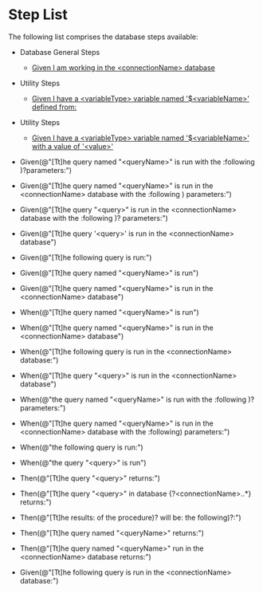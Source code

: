 # Step List
The following list comprises the database steps available:
 * Database General Steps
   * [Given I am working in the &lt;connectionName&gt; database](DatabaseGeneralSteps.md#SetCurrentDatabase)
 * Utility Steps
   * [Given I have a &lt;variableType&gt; variable named '$&lt;variableName&gt;' defined from:](DatabaseGeneralSteps.md#SetCurrentDatabase)
 * Utility Steps
   * [Given I have a &lt;variableType&gt; variable named '$&lt;variableName&gt;' with a value of '&lt;value&gt;'](UtilitySteps.md#defineValibleAndValue)

  * Given(@"[Tt]he query named "&lt;queryName&gt;" is run with the :following )?parameters:")
 * Given(@"[Tt]he query named "&lt;queryName&gt;" is run in the &lt;connectionName&gt; database with the :following ) parameters:")
 * Given(@"[Tt]he query "&lt;query&gt;" is run in the &lt;connectionName&gt; database with the :following )? parameters:")
 * Given(@"[Tt]he query '&lt;query&gt;' is run in the &lt;connectionName&gt; database")
 * Given(@"[Tt]he following query is run:")
 * Given(@"[Tt]he query named "&lt;queryName&gt;" is run")
 * Given(@"[Tt]he query named "&lt;queryName&gt;" is run in the &lt;connectionName&gt; database")
 * When(@"[Tt]he query named "&lt;queryName&gt;" is run")
 * When(@"[Tt]he query named "&lt;queryName&gt;" is run in the &lt;connectionName&gt; database")
 * When(@"[Tt]he following query is run in the &lt;connectionName&gt; database:")
 * When(@"[Tt]he query "&lt;query&gt;" is run in the &lt;connectionName&gt; database")
 * When(@"the query named "&lt;queryName&gt;" is run with the :following )?parameters:")
 * When(@"[Tt]he query named "&lt;queryName&gt;" is run in the &lt;connectionName&gt; database with the :following) parameters:")
 * When(@"the following query is run:")
 * When(@"the query "&lt;query&gt;" is run")
 * Then(@"[Tt]he query "&lt;query&gt;" returns:")
 * Then(@"[Tt]he query "&lt;query&gt;" in database {?&lt;connectionName&gt;..*} returns:")
 * Then(@"[Tt]he results: of the procedure)? will be: the following)?:")
 * Then(@"[Tt]he query named "&lt;queryName&gt;" returns:")
 * Then(@"[Tt]he query named "&lt;queryName&gt;" run in the &lt;connectionName&gt; database returns:")
 * Given(@"[Tt]he following query is run in the &lt;connectionName&gt; database:")
 